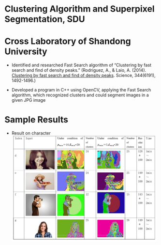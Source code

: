 # Clustering Algorithm and Superpixel Segmentation, SDU                                                         
# Cross Laboratory of Shandong University

* Identified and researched Fast Search algorithm of “Clustering by fast search and find of density peaks.” 
 (Rodriguez, A., & Laio, A. (2014). [Clustering by fast search and find of density peaks]( http://science.sciencemag.org/content/344/6191/1492). Science, 344(6191), 1492-1496.)

* Developed a program in C++ using OpenCV, applying the Fast Search algorithm, which recognized clusters and could segment images in a given JPG image 
 
# Sample Results
* Result on character
![](https://github.com/fengvyi/IMGClusterAnalysis/blob/master/Results%20on%20character%20.png)
<br>

